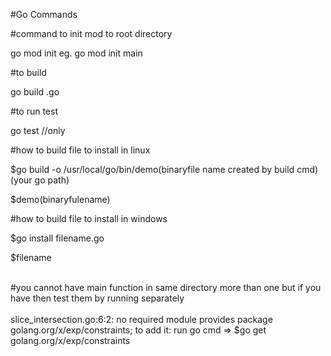 #Go Commands
 
#command to init mod to root directory

go mod init <name of package>  eg. go mod init main

#to build 

go build <fileName>.go

#to run test 

go test   //only




#how to build file to install in linux

$go build -o /usr/local/go/bin/demo(binaryfile name created by build cmd) (your go path)

$demo(binaryfulename)



#how to build file to install in windows 

$go install filename.go

$filename

<br/>
#you cannot have main function in same directory more than one but if you have then test them by running separately

<br/>
<br/>
slice_intersection.go:6:2: no required module provides package golang.org/x/exp/constraints; to add it:
    run go cmd =>  $go get golang.org/x/exp/constraints